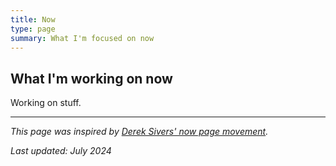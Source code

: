 ```yaml
---
title: Now
type: page
summary: What I'm focused on now
---
```


## What I'm working on now

Working on stuff.

---

*This page was inspired by [Derek Sivers' now page movement](https://nownownow.com/about).*

*Last updated: July 2024* 